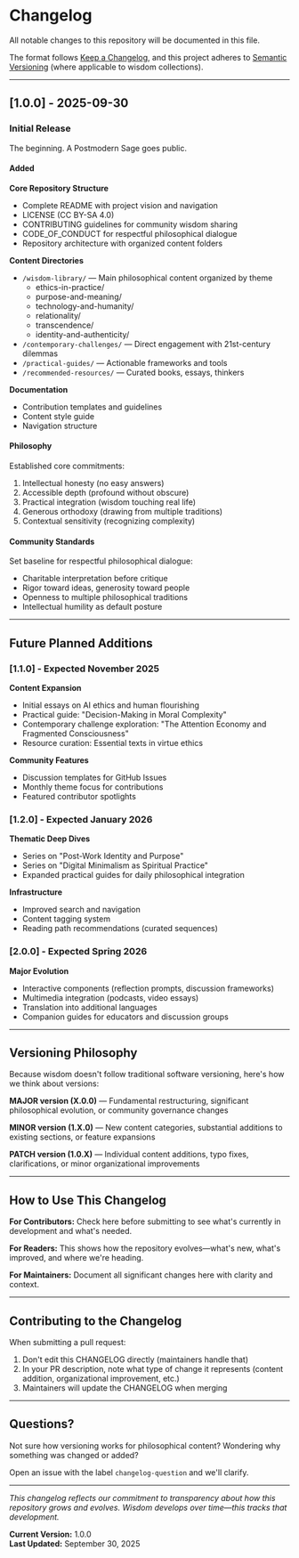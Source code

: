 # Changelog

All notable changes to this repository will be documented in this file.

The format follows [Keep a Changelog](https://keepachangelog.com/en/1.0.0/), and this project adheres to [Semantic Versioning](https://semver.org/spec/v2.0.0.html) (where applicable to wisdom collections).

---

## [1.0.0] - 2025-09-30

### Initial Release

The beginning. A Postmodern Sage goes public.

#### Added

**Core Repository Structure**
- Complete README with project vision and navigation
- LICENSE (CC BY-SA 4.0)
- CONTRIBUTING guidelines for community wisdom sharing
- CODE_OF_CONDUCT for respectful philosophical dialogue
- Repository architecture with organized content folders

**Content Directories**
- `/wisdom-library/` — Main philosophical content organized by theme
  - ethics-in-practice/
  - purpose-and-meaning/
  - technology-and-humanity/
  - relationality/
  - transcendence/
  - identity-and-authenticity/
- `/contemporary-challenges/` — Direct engagement with 21st-century dilemmas
- `/practical-guides/` — Actionable frameworks and tools
- `/recommended-resources/` — Curated books, essays, thinkers

**Documentation**
- Contribution templates and guidelines
- Content style guide
- Navigation structure

#### Philosophy

Established core commitments:
1. Intellectual honesty (no easy answers)
2. Accessible depth (profound without obscure)
3. Practical integration (wisdom touching real life)
4. Generous orthodoxy (drawing from multiple traditions)
5. Contextual sensitivity (recognizing complexity)

#### Community Standards

Set baseline for respectful philosophical dialogue:
- Charitable interpretation before critique
- Rigor toward ideas, generosity toward people
- Openness to multiple philosophical traditions
- Intellectual humility as default posture

---

## Future Planned Additions

### [1.1.0] - Expected November 2025

**Content Expansion**
- Initial essays on AI ethics and human flourishing
- Practical guide: "Decision-Making in Moral Complexity"
- Contemporary challenge exploration: "The Attention Economy and Fragmented Consciousness"
- Resource curation: Essential texts in virtue ethics

**Community Features**
- Discussion templates for GitHub Issues
- Monthly theme focus for contributions
- Featured contributor spotlights

### [1.2.0] - Expected January 2026

**Thematic Deep Dives**
- Series on "Post-Work Identity and Purpose"
- Series on "Digital Minimalism as Spiritual Practice"
- Expanded practical guides for daily philosophical integration

**Infrastructure**
- Improved search and navigation
- Content tagging system
- Reading path recommendations (curated sequences)

### [2.0.0] - Expected Spring 2026

**Major Evolution**
- Interactive components (reflection prompts, discussion frameworks)
- Multimedia integration (podcasts, video essays)
- Translation into additional languages
- Companion guides for educators and discussion groups

---

## Versioning Philosophy

Because wisdom doesn't follow traditional software versioning, here's how we think about versions:

**MAJOR version (X.0.0)** — Fundamental restructuring, significant philosophical evolution, or community governance changes

**MINOR version (1.X.0)** — New content categories, substantial additions to existing sections, or feature expansions

**PATCH version (1.0.X)** — Individual content additions, typo fixes, clarifications, or minor organizational improvements

---

## How to Use This Changelog

**For Contributors:** Check here before submitting to see what's currently in development and what's needed.

**For Readers:** This shows how the repository evolves—what's new, what's improved, and where we're heading.

**For Maintainers:** Document all significant changes here with clarity and context.

---

## Contributing to the Changelog

When submitting a pull request:
1. Don't edit this CHANGELOG directly (maintainers handle that)
2. In your PR description, note what type of change it represents (content addition, organizational improvement, etc.)
3. Maintainers will update the CHANGELOG when merging

---

## Questions?

Not sure how versioning works for philosophical content? Wondering why something was changed or added?

Open an issue with the label `changelog-question` and we'll clarify.

---

*This changelog reflects our commitment to transparency about how this repository grows and evolves. Wisdom develops over time—this tracks that development.*

**Current Version:** 1.0.0  
**Last Updated:** September 30, 2025
